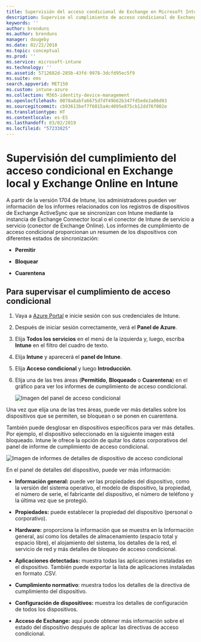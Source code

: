 ```yaml
---
title: Supervisión del acceso condicional de Exchange en Microsoft Intune | Microsoft Intune
description: Supervise el cumplimiento de acceso condicional de Exchange local y Exchange Online a través de Azure Portal de Intune.
keywords: ''
author: brenduns
ms.author: brenduns
manager: dougeby
ms.date: 02/22/2018
ms.topic: conceptual
ms.prod: ''
ms.service: microsoft-intune
ms.technology: ''
ms.assetid: 5712682d-285b-43fd-9978-3dcfd95ec5f9
ms.suite: ems
search.appverid: MET150
ms.custom: intune-azure
ms.collection: M365-identity-device-management
ms.openlocfilehash: 0078a8abfa6675d7df49b62b347fd5ede2a06d03
ms.sourcegitcommit: cb93613bef7f6015a4c4095e875cb12dd76f002e
ms.translationtype: HT
ms.contentlocale: es-ES
ms.lasthandoff: 03/02/2019
ms.locfileid: "57233825"
---
```

# <a name="monitor-conditional-access-compliance-for-on-premises-exchange-and-exchange-online-in-intune"></a>Supervisión del cumplimiento del acceso condicional en Exchange local y Exchange Online en Intune

A partir de la versión 1704 de Intune, los administradores pueden ver información de los informes relacionados con los registros de dispositivos de Exchange ActiveSync que se sincronizan con Intune mediante la instancia de Exchange Connector local o el conector de Intune de servicio a servicio (conector de Exchange Online). Los informes de cumplimiento de acceso condicional proporcionan un resumen de los dispositivos con diferentes estados de sincronización:

-   **Permitir**

-   **Bloquear**

-   **Cuarentena**

## <a name="to-monitor-conditional-access-compliance"></a>Para supervisar el cumplimiento de acceso condicional

1.  Vaya a [Azure Portal](https://portal.azure.com/) e inicie sesión con sus credenciales de Intune.

2.  Después de iniciar sesión correctamente, verá el **Panel de Azure**.

3.  Elija **Todos los servicios** en el menú de la izquierda y, luego, escriba **Intune** en el filtro del cuadro de texto.

4.  Elija **Intune** y aparecerá el **panel de Intune**.

5.  Elija **Acceso condicional** y luego **Introducción**.

6.  Elija una de las tres áreas (**Permitido**, **Bloqueado** o **Cuarentena**) en el gráfico para ver los informes de cumplimiento de acceso condicional.

    ![Imagen del panel de acceso condicional](./media/CA-reporting-intune-1.png)

Una vez que elija una de las tres áreas, puede ver más detalles sobre los dispositivos que se permiten, se bloquean o se ponen en cuarentena.

También puede desglosar en dispositivos específicos para ver más detalles. Por ejemplo, el dispositivo seleccionado en la siguiente imagen está bloqueado. Intune le ofrece la opción de quitar los datos corporativos del panel de informe de cumplimiento de acceso condicional.

![Imagen de informes de detalles de dispositivo de acceso condicional](./media/CA-reporting-intune-3.png)

En el panel de detalles del dispositivo, puede ver más información:

-   **Información general:** puede ver las propiedades del dispositivo, como la versión del sistema operativo, el modelo de dispositivo, la propiedad, el número de serie, el fabricante del dispositivo, el número de teléfono y la última vez que se protegió.

-   **Propiedades:** puede establecer la propiedad del dispositivo (personal o corporativo).

-   **Hardware:** proporciona la información que se muestra en la Información general, así como los detalles de almacenamiento (espacio total y espacio libre), el alojamiento del sistema, los detalles de la red, el servicio de red y más detalles de bloqueo de acceso condicional.

-   **Aplicaciones detectadas:** muestra todas las aplicaciones instaladas en el dispositivo. También puede exportar la lista de aplicaciones instaladas en formato .CSV.

-   **Cumplimiento normativo**: muestra todos los detalles de la directiva de cumplimiento del dispositivo.

-   **Configuración de dispositivos:** muestra los detalles de configuración de todos los dispositivos.

-   **Acceso de Exchange:** aquí puede obtener más información sobre el estado del dispositivo después de aplicar las directivas de acceso condicional.
